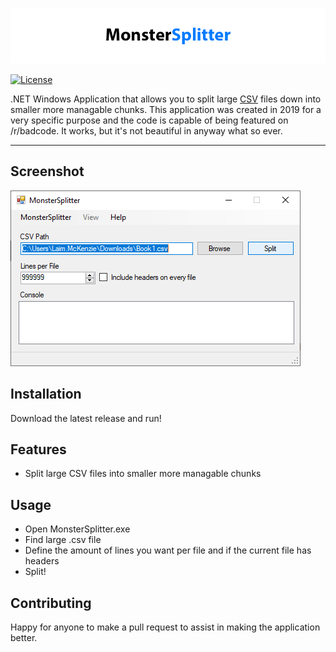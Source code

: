 <a href="http://github.com/goosetuv/monstersplitter"><img src="/images/monstersplitter-logo.png" title="monstersplitter" alt="MonsterSplitter Logo"></a>

[![License](http://img.shields.io/:license-mit-blue.svg?style=flat-square)](http://badges.mit-license.org)

.NET Windows Application that allows you to split large [CSV](https://en.wikipedia.org/wiki/Comma-separated_values) files down into smaller more managable chunks.  This application was created in 2019 for a very specific purpose and the code is capable of being featured on /r/badcode.  It works, but it's not beautiful in anyway what so ever. 

---

## Screenshot
<a href="http://github.com/goosetuv/monstersplitter"><img src="/images/screenshot-0.1.PNG" title="Monster Splitter 0.1" alt="Monster Splitter 0.1"></a>

## Installation

Download the latest release and run!

## Features

- Split large CSV files into smaller more managable chunks


## Usage

- Open MonsterSplitter.exe
- Find large .csv file
- Define the amount of lines you want per file and if the current file has headers
- Split!

## Contributing
Happy for anyone to make a pull request to assist in making the application better.
